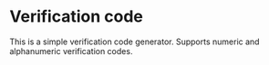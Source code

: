 # Verification code

This is a simple verification code generator. Supports numeric and alphanumeric verification codes.
